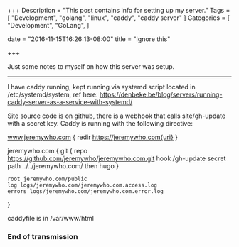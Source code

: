 +++
Description = "This post contains info for setting up my server."
Tags = [
  "Development",
  "golang",
  "linux",
  "caddy",
  "caddy server"
]
Categories = [
  "Development",
  "GoLang",
]

date = "2016-11-15T16:26:13-08:00"
title = "Ignore this"

+++

Just some notes to myself on how this server was setup.

<!--more-->
---
I have caddy running, kept running via systemd script located in /etc/systemd/system, ref here: https://denbeke.be/blog/servers/running-caddy-server-as-a-service-with-systemd/

Site source code is on github, there is a webhook that calls site/gh-update with a secret key.
Caddy is running with the following directive:

www.jeremywho.com {
    redir https://jeremywho.com{uri}
}

jeremywho.com {
    git {
        repo https://github.com/jeremywho/jeremywho.com.git
        hook /gh-update secret
        path ../../jeremywho.com/
       	then hugo
    }


    root jeremywho.com/public
    log logs/jeremywho.com/jeremywho.com.access.log
    errors logs/jeremywho.com/jeremywho.com.error.log
}

caddyfile is in /var/www/html

### End of transmission